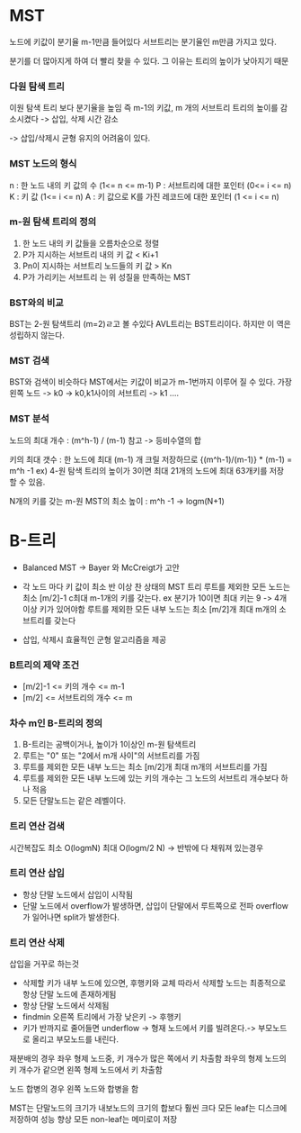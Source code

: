 # MST

노드에 키값이 분기율 m-1만큼 들어있다
서브트리는 분기율인 m만큼 가지고 있다.

분기를 더 많아지게 하여 더 빨리 찾을 수 있다.
그 이유는 트리의 높이가 낮아지기 때문

### 다원 탐색 트리
이원 탐색 트리 보다 분기율을 높임
즉 m-1의 키값, m 개의 서브트리
트리의 높이를 감소시켰다 -> 삽입, 삭제 시간 감소

-> 삽입/삭제시 균형 유지의 어려움이 있다.

### MST 노드의 형식 
n : 한 노드 내의 키 값의 수 (1<= n <= m-1)
P : 서브트리에 대한 포인터 (0<= i <= n)
K : 키 값 (1<= i <= n)
A : 키 값으로 K를 가진 레코드에 대한 포인터 (1 <= i <= n)

### m-원 탐색 트리의 정의
1. 한 노드 내의 키 값들을 오름차순으로 정렬 
2. P가 지시하는 서브트리 내의 키 값 < Ki+1
3. Pn이 지시하는 서브트리 노드들의 키 값 > Kn
4. P가 가리키는 서브트리 는 위 성질을 만족하는 MST

### BST와의 비교
BST는 2-원 탐색트리 (m=2)ㄹ고 볼 수있다
AVL트리는 BST트리이다. 하지만 이 역은 성립하지 않는다.

### MST 검색
BST와 검색이 비슷하다
MST에서는 키값이 비교가 m-1번까지 이루어 질 수 있다.
가장 왼쪽 노드 -> k0 -> k0,k1사이의 서브트리 -> k1 ....

### MST 분석
노드의 최대 개수 : (m^h-1) / (m-1)
참고 -> 등비수열의 합

키의 최대 갯수 : 한 노드에 최대 (m-1) 개 크릴 저장하므로
{(m^h-1)/(m-1)} * (m-1) = m^h -1
ex) 4-원 탐색 트리의 높이가 3이면 최대 21개의 노드에 최대 63개키를 저장 할 수 있음.

N개의 키를 갖는 m-원 MST의 최소 높이 : m^h -1 -> logm(N+1)


# B-트리
- Balanced MST
-> Bayer 와 McCreigt가 고안

- 각 노드 마다 키 값이 최소 반 이상 찬 상태의 MST 트리
    루트를 제외한 모든 노드는 최소 [m/2]-1 c최대 m-1개의 키를 갖는다. 
    ex 분기가 10이면 최대 키는 9 -> 4개이상 키가 있어야함
    루트를 제외한 모든 내부 노드는 최소 [m/2]개 최대 m개의 소브트리를 갖는다
- 삽입, 삭제시 효율적인 군형 알고리즘을 제공


### B트리의 제약 조건
- [m/2]-1 <= 키의 개수 <= m-1
- [m/2] <= 서브트리의 개수 <= m

### 차수 m인 B-트리의 정의
1. B-트리는 공백이거나, 높이가 1이상인 m-원 탐색트리
2. 루트는 "0" 또는 "2에서 m개 사이"의 서브트리를 가짐
3. 루트를 제외한 모든 내부 노드는 최소 [m/2]개 최대 m개의 서브트리를 가짐
4. 루트를 제외한 모든 내부 노드에 있는 키의 개수는 그 노드의 서브트리 개수보다 하나 적음
5. 모든 단말노드는 같은 레벨이다.

### 트리 연산 검색
시간복잡도 최소 O(logmN) 최대 O(logm/2 N) -> 반밖에 다 채워져 있는경우

### 트리 연산 삽입
- 항상 단말 노드에서 삽입이 시작됨
- 단말 노드에서 overflow가 발생하면, 삽입이 단말에서 루트쪽으로 전파
  overflow가 일어나면 split가 발생한다.

### 트리 연산 삭제
삽입을 거꾸로 하는것
- 삭제할 키가 내부 노드에 있으면, 후행키와 교체
  따라서 삭제할 노드는 최종적으로 항상 단말 노드에 존재하게됨
- 항상 단말 노드에서 삭제됨
- findmin 오른쪽 트리에서 가장 낮은키 -> 후행키
- 키가 반까지로 줄어들면 underflow -> 형재 노드에서 키를 빌려온다.-> 부모노드로 올리고 부모노드를 내린다.

재분배의 경우
좌우 형제 노드중, 키 개수가 많은 쪽에서 키 차출함
좌우의 형제 노드의 키 개수가 같으면 왼쪽 형제 노드에서 키 차출함

노드 합병의 경우 왼쪽 노드와 합병을 함

MST는 단말노드의 크기가 내보노드의 크기의 합보다 훨씬 크다
모든 leaf는 디스크에 저장하여 성능 향상
모든 non-leaf는 메미로이 저장





